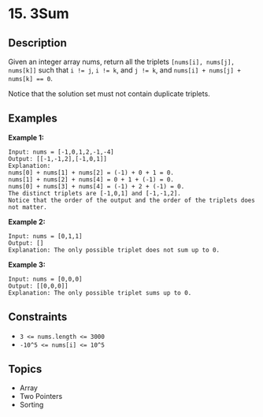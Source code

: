 # 15. 3Sum

## Description

Given an integer array nums, return all the triplets `[nums[i], nums[j], nums[k]]` such that `i != j`, `i != k`, and `j != k`, and `nums[i] + nums[j] + nums[k] == 0`.

Notice that the solution set must not contain duplicate triplets.

## Examples

**Example 1:**
```
Input: nums = [-1,0,1,2,-1,-4]
Output: [[-1,-1,2],[-1,0,1]]
Explanation:
nums[0] + nums[1] + nums[2] = (-1) + 0 + 1 = 0.
nums[1] + nums[2] + nums[4] = 0 + 1 + (-1) = 0.
nums[0] + nums[3] + nums[4] = (-1) + 2 + (-1) = 0.
The distinct triplets are [-1,0,1] and [-1,-1,2].
Notice that the order of the output and the order of the triplets does not matter.
```

**Example 2:**
```
Input: nums = [0,1,1]
Output: []
Explanation: The only possible triplet does not sum up to 0.
```

**Example 3:**
```
Input: nums = [0,0,0]
Output: [[0,0,0]]
Explanation: The only possible triplet sums up to 0.
```

## Constraints

- `3 <= nums.length <= 3000`
- `-10^5 <= nums[i] <= 10^5`

## Topics
- Array
- Two Pointers
- Sorting
